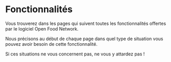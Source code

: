 # Fonctionnalités

Vous trouverez dans les pages qui suivent toutes les fonctionnalités offertes par le logiciel Open Food Network. 

Nous précisons au début de chaque page dans quel type de situation vous pouvez avoir besoin de cette fonctionnalité. 

Si ces situations ne vous concernent pas, ne vous y attardez pas !

